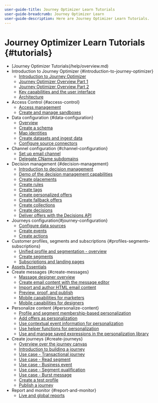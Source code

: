 ```yaml
---
user-guide-title: Journey Optimizer Learn Tutorials
user-guide-breadcrumb: Journey Optimizer Learn
user-guide-description: Here are Journey Optimizer Learn Tutorials.
---
```


# Journey Optimizer Learn Tutorials {#tutorials}

+ [Journey Optimizer Tutorials(/help/overview.md)
+ Introduction to Journey Optimizer {#introduction-to-journey-optimizer}
  + [Introduction to Journey Optimizer](/help/introduction/introduction.md)
  + [Journey Optimizer Overview Part 1](/help/introduction/journey-optimizer-overview-part-1.md)
  + [Journey Optimizer Overview Part 2](/help/introduction/journey-optimizer-overview-part-2.md)
  + [Key capabilities and the user interface](/help/introduction/key-capabilities-and-user-interface.md)
  + [Architecture](/help/introduction/architecture.md)
+ Access Control {#access-control}
  + [Access management](/help/set-up-access/access-management.md)
  + [Create and manage sandboxes](/help/set-up-access/create-and-manage-sandboxes.md)
+ Data configuration {#data-configuration}
  + [Overview](/help/set-up-data/set-up-data-overview.md)
  + [Create a schema](/help/set-up-data/create-schema.md)
  + [Map identities](/help/set-up-data/map-identities.md)
  + [Create datasets and ingest data](/help/set-up-data/create-datasets-and-ingest-data.md)
  + [Configure source connectors](/help/set-up-data/configure-source-connectors.md)
+ Channel configuration {#channel-configuration}
  + [Set up email channel](/help/set-up-email-channel/set-up-email-channel.md)
  + [Delegate CName subdomains](/help/set-up-email-channel/delegate-cname-subdomains.md)
+ Decision management {#decision-management}
  + [Introduction to decision management](/help/decision-management/introduction-to-decision-management.md)
  + [Demo of the decision management capabilities](/help/decision-management/demo-of-decision-management-capabilities.md)
  + [Create placements](/help/decision-management/create-placements.md)
  + [Create rules](/help/decision-management/create-rules.md)
  + [Create tags](/help/decision-management/create-tags.md)
  + [Create personalized offers](/help/decision-management/create-personalized-offers.md)
  + [Create fallback offers](/help/decision-management/create-fallback-offers.md)
  + [Create collections](/help/decision-management/create-collections.md)
  + [Create decisions](/help/decision-management/create-decisions.md)
  + [Deliver offers with the Decisions API](/help/decision-management/deliver-offers-with-the-decisions-api.md)
+ Journeys configuration{#journey-configuration}
  + [Configure data sources](/help/set-up-journeys/configure-data-sources.md)
  + [Create events](/help/set-up-journeys/create-events.md)
  + [Create actions](/help/set-up-journeys/create-actions.md)
+ Customer profiles, segments and subscriptions {#profiles-segments-subscriptions}
  + [Unified profile and segmentation - overview](/help/set-up-resources/unified-profile-and-segmentation-overview.md)
  + [Create segments](/help/set-up-resources/create-segments.md)
  + [Subscriptions and landing pages](/help/subscriptions-and-landing-pages.md)
+ [Assets Essentials](/help/assets-essentials-overview.md)
+ Create messages {#create-messages}
  + [Massage designer overview](/help/create-messages/message-designer-overview.md)
  + [Create email content with the message editor](/help/create-messages/create-email-content-with-the-message-editor.md)
  + [Import and author HTML email content](/help/create-messages/import-and-author-html-email-content.md)
  + [Preview, proof, and publish](/help/create-messages/preview-proof-and-publish.md)
  + [Mobile capabilities for marketers](/help/create-messages/mobile-capabilities.md)
  + [Mobile capabilities for designers](/help/create-messages/mobile-capabilities-for-developers.md)
+ Personalize content {#personalize-content}
  + [Profile and segment membership-based personalization](/help/personalize-content/profile-and-segment-membership-based-personalization.md)
  + [Add offers as personalization](/help/personalize-content/add-offer-decisioning-to-messages.md)
  + [Use contextual event information for personalization](/help/personalize-content/use-contextual-event-information-for-personalization.md)
  + [Use helper functions for personalization](/help/personalize-content/use-helper-functions-for-personalization.md)
  + [Use and manage saved expressions in the personalization library](/help/personalize-content/use-and-manage-saved-expressions-in-personalization-library.md)
+ Create journeys {#create-journeys}
  + [Overview over the journey canvas](/help/create-journeys/overview-over-the-journey-canvas.md)
  + [Introduction to building a journey](/help/create-journeys/introduction-to-building-a-journey.md)
  + [Use case - Transactional journey](/help/create-journeys/use-case-transactional-journey.md)
  + [Use case - Read segment](/help/create-journeys/use-case-read-segment.md)
  + [Use case - Business event](/help/create-journeys/use-case-business-event.md)
  + [Use case - Segment qualification](/help/create-journeys/use-case-read-segment-qualification.md)
  + [Use case - Burst message](/help/create-journeys/use-case-burst-message.md)
  + [Create a test profile](/help/create-journeys/test-a-journey.md)
  + [Publish a journey](/help/create-journeys/publish-a-journey.md)
+ Report and monitor {#report-and-monitor}
  + [Live and global reports](/help/report-and-monitor/live-and-global-reports.md)
